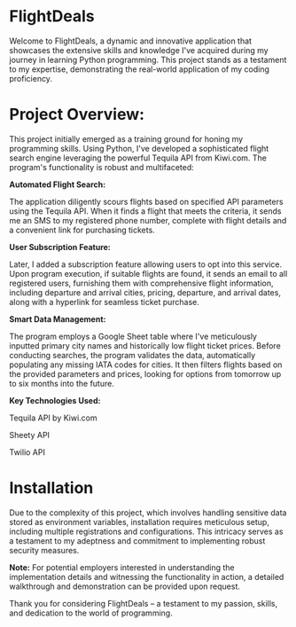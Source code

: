 # FlightDeals
Welcome to FlightDeals, a dynamic and innovative application that showcases the extensive skills and knowledge I've acquired during my journey in learning Python programming. This project stands as a testament to my expertise, demonstrating the real-world application of my coding proficiency.

# Project Overview:
This project initially emerged as a training ground for honing my programming skills. Using Python, I've developed a sophisticated flight search engine leveraging the powerful Tequila API from Kiwi.com. The program's functionality is robust and multifaceted:

<b>Automated Flight Search:</b>

The application diligently scours flights based on specified API parameters using the Tequila API. When it finds a flight that meets the criteria, it sends me an SMS to my registered phone number, complete with flight details and a convenient link for purchasing tickets.

<b>User Subscription Feature:</b>

Later, I added a subscription feature allowing users to opt into this service. Upon program execution, if suitable flights are found, it sends an email to all registered users, furnishing them with comprehensive flight information, including departure and arrival cities, pricing, departure, and arrival dates, along with a hyperlink for seamless ticket purchase.

<b>Smart Data Management:</b>

The program employs a Google Sheet table where I've meticulously inputted primary city names and historically low flight ticket prices. Before conducting searches, the program validates the data, automatically populating any missing IATA codes for cities. It then filters flights based on the provided parameters and prices, looking for options from tomorrow up to six months into the future.

<b>Key Technologies Used:</b>

Tequila API by Kiwi.com

Sheety API

Twilio API

# Installation
Due to the complexity of this project, which involves handling sensitive data stored as environment variables, installation requires meticulous setup, including multiple registrations and configurations. This intricacy serves as a testament to my adeptness and commitment to implementing robust security measures.

<b>Note:</b> For potential employers interested in understanding the implementation details and witnessing the functionality in action, a detailed walkthrough and demonstration can be provided upon request.

Thank you for considering FlightDeals – a testament to my passion, skills, and dedication to the world of programming.
